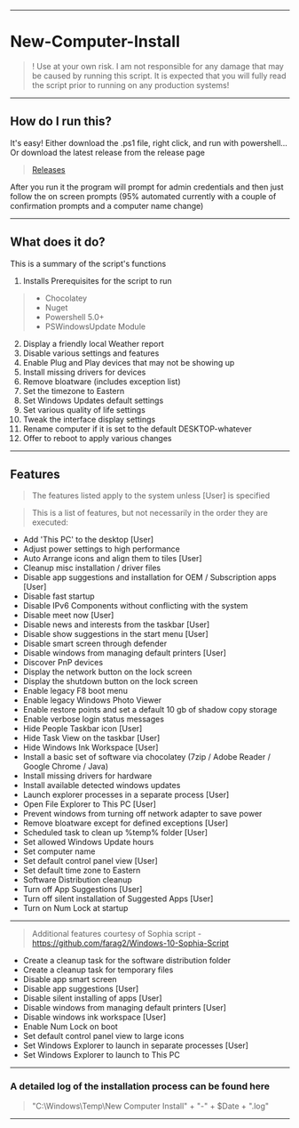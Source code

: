 _______________
# New-Computer-Install

>! Use at your own risk. I am not responsible for any damage that may be caused by running this script. It is expected that you will fully read the script prior to running on any production systems!
_______________
## How do I run this?

It's easy! Either download the .ps1 file, right click, and run with powershell... Or download the latest release from the release page
> [Releases](https://github.com/aar318/New-Computer-Install/releases)

After you run it the program will prompt for admin credentials and then just follow the on screen prompts (95% automated currently with a couple of confirmation prompts and a computer name change)
_______________
## What does it do?

This is a summary of the script's functions

1. Installs Prerequisites for the script to run
  >    - Chocolatey
  >    - Nuget
  >    - Powershell 5.0+
  >    - PSWindowsUpdate Module
2. Display a friendly local Weather report
3. Disable various settings and features
4. Enable Plug and Play devices that may not be showing up
5. Install missing drivers for devices
6. Remove bloatware (includes exception list)
7. Set the timezone to Eastern
8. Set Windows Updates default settings
9. Set various quality of life settings
10. Tweak the interface display settings  
11. Rename computer if it is set to the default DESKTOP-whatever
12. Offer to reboot to apply various changes

_______________
## Features

> The features listed apply to the system unless [User] is specified

> This is a list of features, but not necessarily in the order they are executed:

  - Add 'This PC' to the desktop [User]
  - Adjust power settings to high performance
  - Auto Arrange icons and align them to tiles [User]
  - Cleanup misc installation / driver files
  - Disable app suggestions and installation for OEM / Subscription apps [User]
  - Disable fast startup
  - Disable IPv6 Components without conflicting with the system
  - Disable meet now [User]
  - Disable news and interests from the taskbar [User]
  - Disable show suggestions in the start menu [User]
  - Disable smart screen through defender
  - Disable windows from managing default printers [User]
  - Discover PnP devices
  - Display the network button on the lock screen
  - Display the shutdown button on the lock screen
  - Enable legacy F8 boot menu
  - Enable legacy Windows Photo Viewer
  - Enable restore points and set a default 10 gb of shadow copy storage
  - Enable verbose login status messages
  - Hide People Taskbar icon [User]
  - Hide Task View on the taskbar [User]
  - Hide Windows Ink Workspace [User]
  - Install a basic set of software via chocolatey (7zip / Adobe Reader / Google Chrome / Java)
  - Install missing drivers for hardware
  - Install available detected windows updates
  - Launch explorer processes in a separate process [User]
  - Open File Explorer to This PC [User]
  - Prevent windows from turning off network adapter to save power
  - Remove bloatware except for defined exceptions [User]
  - Scheduled task to clean up %temp% folder [User]
  - Set allowed Windows Update hours
  - Set computer name
  - Set default control panel view [User]
  - Set default time zone to Eastern
  - Software Distribution cleanup
  - Turn off App Suggestions [User]
  - Turn off silent installation of Suggested Apps [User]
  - Turn on Num Lock at startup

_______________
> Additional features courtesy of Sophia script - https://github.com/farag2/Windows-10-Sophia-Script 

  - Create a cleanup task for the software distribution folder
  - Create a cleanup task for temporary files
  - Disable app smart screen
  - Disable app suggestions [User]
  - Disable silent installing of apps [User]
  - Disable windows from managing default printers [User]
  - Disable windows ink workspace [User]
  - Enable Num Lock on boot
  - Set default control panel view to large icons
  - Set Windows Explorer to launch in separate processes [User]
  - Set Windows Explorer to launch to This PC

_______________
### A detailed log of the installation process can be found here
> "C:\Windows\Temp\New Computer Install" + "-" + $Date + ".log"
_______________
